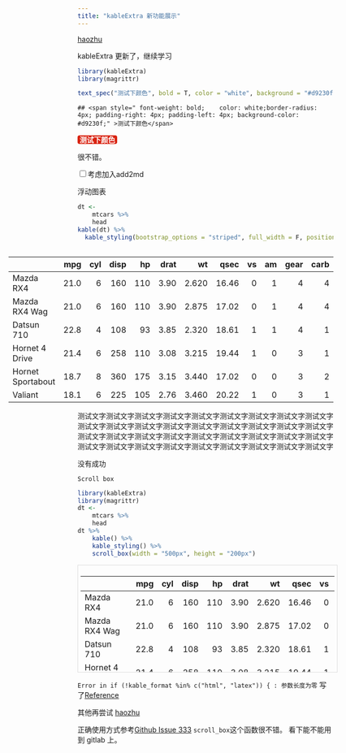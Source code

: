 ```yaml
---
title: "kableExtra 新功能展示"
---
```


[haozhu](https://haozhu233.github.io/kableExtra/awesome_table_in_html.html)

kableExtra 更新了，继续学习


```r
library(kableExtra)
library(magrittr)
```


```r
text_spec("测试下颜色", bold = T, color = "white", background = "#d9230f") %>% cat
```

```
## <span style=" font-weight: bold;    color: white;border-radius: 4px; padding-right: 4px; padding-left: 4px; background-color: #d9230f;" >测试下颜色</span>
```

<span style=" font-weight: bold;    color: white;border-radius: 4px; padding-right: 4px; padding-left: 4px; background-color: #d9230f;" >测试下颜色</span>

很不错。

<input type="checkbox" id="checkbox1" class="styled">考虑加入add2md

浮动图表


```r
dt <- 
    mtcars %>% 
    head
kable(dt) %>%
  kable_styling(bootstrap_options = "striped", full_width = F, position = "float_right")
```

<table class="table table-striped" style="width: auto !important; float: right; margin-left: 10px;">
 <thead>
  <tr>
   <th style="text-align:left;">   </th>
   <th style="text-align:right;"> mpg </th>
   <th style="text-align:right;"> cyl </th>
   <th style="text-align:right;"> disp </th>
   <th style="text-align:right;"> hp </th>
   <th style="text-align:right;"> drat </th>
   <th style="text-align:right;"> wt </th>
   <th style="text-align:right;"> qsec </th>
   <th style="text-align:right;"> vs </th>
   <th style="text-align:right;"> am </th>
   <th style="text-align:right;"> gear </th>
   <th style="text-align:right;"> carb </th>
  </tr>
 </thead>
<tbody>
  <tr>
   <td style="text-align:left;"> Mazda RX4 </td>
   <td style="text-align:right;"> 21.0 </td>
   <td style="text-align:right;"> 6 </td>
   <td style="text-align:right;"> 160 </td>
   <td style="text-align:right;"> 110 </td>
   <td style="text-align:right;"> 3.90 </td>
   <td style="text-align:right;"> 2.620 </td>
   <td style="text-align:right;"> 16.46 </td>
   <td style="text-align:right;"> 0 </td>
   <td style="text-align:right;"> 1 </td>
   <td style="text-align:right;"> 4 </td>
   <td style="text-align:right;"> 4 </td>
  </tr>
  <tr>
   <td style="text-align:left;"> Mazda RX4 Wag </td>
   <td style="text-align:right;"> 21.0 </td>
   <td style="text-align:right;"> 6 </td>
   <td style="text-align:right;"> 160 </td>
   <td style="text-align:right;"> 110 </td>
   <td style="text-align:right;"> 3.90 </td>
   <td style="text-align:right;"> 2.875 </td>
   <td style="text-align:right;"> 17.02 </td>
   <td style="text-align:right;"> 0 </td>
   <td style="text-align:right;"> 1 </td>
   <td style="text-align:right;"> 4 </td>
   <td style="text-align:right;"> 4 </td>
  </tr>
  <tr>
   <td style="text-align:left;"> Datsun 710 </td>
   <td style="text-align:right;"> 22.8 </td>
   <td style="text-align:right;"> 4 </td>
   <td style="text-align:right;"> 108 </td>
   <td style="text-align:right;"> 93 </td>
   <td style="text-align:right;"> 3.85 </td>
   <td style="text-align:right;"> 2.320 </td>
   <td style="text-align:right;"> 18.61 </td>
   <td style="text-align:right;"> 1 </td>
   <td style="text-align:right;"> 1 </td>
   <td style="text-align:right;"> 4 </td>
   <td style="text-align:right;"> 1 </td>
  </tr>
  <tr>
   <td style="text-align:left;"> Hornet 4 Drive </td>
   <td style="text-align:right;"> 21.4 </td>
   <td style="text-align:right;"> 6 </td>
   <td style="text-align:right;"> 258 </td>
   <td style="text-align:right;"> 110 </td>
   <td style="text-align:right;"> 3.08 </td>
   <td style="text-align:right;"> 3.215 </td>
   <td style="text-align:right;"> 19.44 </td>
   <td style="text-align:right;"> 1 </td>
   <td style="text-align:right;"> 0 </td>
   <td style="text-align:right;"> 3 </td>
   <td style="text-align:right;"> 1 </td>
  </tr>
  <tr>
   <td style="text-align:left;"> Hornet Sportabout </td>
   <td style="text-align:right;"> 18.7 </td>
   <td style="text-align:right;"> 8 </td>
   <td style="text-align:right;"> 360 </td>
   <td style="text-align:right;"> 175 </td>
   <td style="text-align:right;"> 3.15 </td>
   <td style="text-align:right;"> 3.440 </td>
   <td style="text-align:right;"> 17.02 </td>
   <td style="text-align:right;"> 0 </td>
   <td style="text-align:right;"> 0 </td>
   <td style="text-align:right;"> 3 </td>
   <td style="text-align:right;"> 2 </td>
  </tr>
  <tr>
   <td style="text-align:left;"> Valiant </td>
   <td style="text-align:right;"> 18.1 </td>
   <td style="text-align:right;"> 6 </td>
   <td style="text-align:right;"> 225 </td>
   <td style="text-align:right;"> 105 </td>
   <td style="text-align:right;"> 2.76 </td>
   <td style="text-align:right;"> 3.460 </td>
   <td style="text-align:right;"> 20.22 </td>
   <td style="text-align:right;"> 1 </td>
   <td style="text-align:right;"> 0 </td>
   <td style="text-align:right;"> 3 </td>
   <td style="text-align:right;"> 1 </td>
  </tr>
</tbody>
</table>

测试文字测试文字测试文字测试文字测试文字测试文字测试文字测试文字测试文字
测试文字测试文字测试文字测试文字测试文字测试文字测试文字测试文字测试文字
测试文字测试文字测试文字测试文字测试文字测试文字测试文字测试文字测试文字
测试文字测试文字测试文字测试文字测试文字测试文字测试文字测试文字测试文字

没有成功

`Scroll box`


```r
library(kableExtra)
library(magrittr)
dt <-
    mtcars %>% 
    head
dt %>% 
    kable() %>% 
    kable_styling() %>%
    scroll_box(width = "500px", height = "200px")
```

<div style="border: 1px solid #ddd; padding: 5px; overflow-y: scroll; height:200px; overflow-x: scroll; width:500px; "><table class="table" style="margin-left: auto; margin-right: auto;">
 <thead>
  <tr>
   <th style="text-align:left;">   </th>
   <th style="text-align:right;"> mpg </th>
   <th style="text-align:right;"> cyl </th>
   <th style="text-align:right;"> disp </th>
   <th style="text-align:right;"> hp </th>
   <th style="text-align:right;"> drat </th>
   <th style="text-align:right;"> wt </th>
   <th style="text-align:right;"> qsec </th>
   <th style="text-align:right;"> vs </th>
   <th style="text-align:right;"> am </th>
   <th style="text-align:right;"> gear </th>
   <th style="text-align:right;"> carb </th>
  </tr>
 </thead>
<tbody>
  <tr>
   <td style="text-align:left;"> Mazda RX4 </td>
   <td style="text-align:right;"> 21.0 </td>
   <td style="text-align:right;"> 6 </td>
   <td style="text-align:right;"> 160 </td>
   <td style="text-align:right;"> 110 </td>
   <td style="text-align:right;"> 3.90 </td>
   <td style="text-align:right;"> 2.620 </td>
   <td style="text-align:right;"> 16.46 </td>
   <td style="text-align:right;"> 0 </td>
   <td style="text-align:right;"> 1 </td>
   <td style="text-align:right;"> 4 </td>
   <td style="text-align:right;"> 4 </td>
  </tr>
  <tr>
   <td style="text-align:left;"> Mazda RX4 Wag </td>
   <td style="text-align:right;"> 21.0 </td>
   <td style="text-align:right;"> 6 </td>
   <td style="text-align:right;"> 160 </td>
   <td style="text-align:right;"> 110 </td>
   <td style="text-align:right;"> 3.90 </td>
   <td style="text-align:right;"> 2.875 </td>
   <td style="text-align:right;"> 17.02 </td>
   <td style="text-align:right;"> 0 </td>
   <td style="text-align:right;"> 1 </td>
   <td style="text-align:right;"> 4 </td>
   <td style="text-align:right;"> 4 </td>
  </tr>
  <tr>
   <td style="text-align:left;"> Datsun 710 </td>
   <td style="text-align:right;"> 22.8 </td>
   <td style="text-align:right;"> 4 </td>
   <td style="text-align:right;"> 108 </td>
   <td style="text-align:right;"> 93 </td>
   <td style="text-align:right;"> 3.85 </td>
   <td style="text-align:right;"> 2.320 </td>
   <td style="text-align:right;"> 18.61 </td>
   <td style="text-align:right;"> 1 </td>
   <td style="text-align:right;"> 1 </td>
   <td style="text-align:right;"> 4 </td>
   <td style="text-align:right;"> 1 </td>
  </tr>
  <tr>
   <td style="text-align:left;"> Hornet 4 Drive </td>
   <td style="text-align:right;"> 21.4 </td>
   <td style="text-align:right;"> 6 </td>
   <td style="text-align:right;"> 258 </td>
   <td style="text-align:right;"> 110 </td>
   <td style="text-align:right;"> 3.08 </td>
   <td style="text-align:right;"> 3.215 </td>
   <td style="text-align:right;"> 19.44 </td>
   <td style="text-align:right;"> 1 </td>
   <td style="text-align:right;"> 0 </td>
   <td style="text-align:right;"> 3 </td>
   <td style="text-align:right;"> 1 </td>
  </tr>
  <tr>
   <td style="text-align:left;"> Hornet Sportabout </td>
   <td style="text-align:right;"> 18.7 </td>
   <td style="text-align:right;"> 8 </td>
   <td style="text-align:right;"> 360 </td>
   <td style="text-align:right;"> 175 </td>
   <td style="text-align:right;"> 3.15 </td>
   <td style="text-align:right;"> 3.440 </td>
   <td style="text-align:right;"> 17.02 </td>
   <td style="text-align:right;"> 0 </td>
   <td style="text-align:right;"> 0 </td>
   <td style="text-align:right;"> 3 </td>
   <td style="text-align:right;"> 2 </td>
  </tr>
  <tr>
   <td style="text-align:left;"> Valiant </td>
   <td style="text-align:right;"> 18.1 </td>
   <td style="text-align:right;"> 6 </td>
   <td style="text-align:right;"> 225 </td>
   <td style="text-align:right;"> 105 </td>
   <td style="text-align:right;"> 2.76 </td>
   <td style="text-align:right;"> 3.460 </td>
   <td style="text-align:right;"> 20.22 </td>
   <td style="text-align:right;"> 1 </td>
   <td style="text-align:right;"> 0 </td>
   <td style="text-align:right;"> 3 </td>
   <td style="text-align:right;"> 1 </td>
  </tr>
</tbody>
</table></div>

`Error in if (!kable_format %in% c("html", "latex")) { : 参数长度为零`
写了[Reference](https://github.com/haozhu233/kableExtra/issues/new?template=bug_report.md)

其他再尝试
[haozhu](https://haozhu233.github.io/kableExtra/)

正确使用方式参考[Github Issue 333](https://github.com/haozhu233/kableExtra/issues/333)
`scroll_box`这个函数很不错。
看下能不能用到 gitlab 上。
